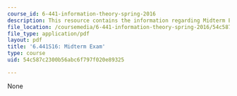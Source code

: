 ```yaml
---
course_id: 6-441-information-theory-spring-2016
description: This resource contains the information regarding Midterm Exam.
file_location: /coursemedia/6-441-information-theory-spring-2016/54c587c2300b56abc6f797f020e89325_MIT6_441S16_midterm.pdf
file_type: application/pdf
layout: pdf
title: '6.441S16: Midterm Exam'
type: course
uid: 54c587c2300b56abc6f797f020e89325

---
```

None